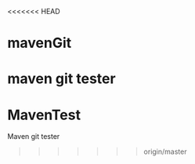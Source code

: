 <<<<<<< HEAD
# mavenGit
maven git tester
=======
# MavenTest
Maven git tester
>>>>>>> origin/master
